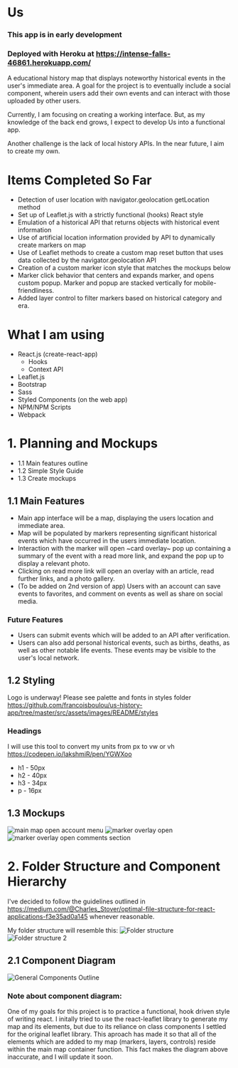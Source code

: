 # Us 
### This app is in early development
### Deployed with Heroku at https://intense-falls-46861.herokuapp.com/

A educational history map that displays noteworthy historical events in the user's immediate area.
A goal for the project is to eventually include a social component, wherein users add their own events and can interact with those uploaded by other users.

Currently, I am focusing on creating a working interface. But, as my knowledge of the back end grows, I expect to develop Us into a functional app. 

Another challenge is the lack of local history APIs. In the near future, I aim to create my own. 

# Items Completed So Far

  - Detection of user location with navigator.geolocation getLocation method
  - Set up of Leaflet.js with a strictly functional (hooks) React style
  - Emulation of a historical API that returns objects with historical event information
  - Use of artificial location information provided by API to dynamically create markers on map
  - Use of Leaflet methods to create a custom map reset button that uses data collected by the navigator.geolocation API
  - Creation of a custom marker icon style that matches the mockups below
  - Marker click behavior that centers and expands marker, and opens custom popup. Marker and popup are stacked vertically for mobile-friendliness.
  - Added layer control to filter markers based on historical category and era.

# What I am using

- React.js (create-react-app)
  - Hooks
  - Context API
- Leaflet.js
- Bootstrap
- Sass
- Styled Components (on the web app)
- NPM/NPM Scripts
- Webpack

# 1. Planning and Mockups

- 1.1 Main features outline
- 1.2 Simple Style Guide
- 1.3 Create mockups

## 1.1 Main Features

- Main app interface will be a map, displaying the users location and immediate area.
- Map will be populated by markers representing significant historical events which have occurred in the users immediate location.
- Interaction with the marker will open ~card overlay~ pop up containing a summary of the event with a read more link, and expand the pop up to display a relevant photo.
- Clicking on read more link will open an overlay with an article, read further links, and a photo gallery.
- (To be added on 2nd version of app) Users with an account can save events to favorites, and comment on events as well as share on social media.

### Future Features

- Users can submit events which will be added to an API after verification.
- Users can also add personal historical events, such as births, deaths, as well as other notable life events. These events may be visible to the user's local network.

## 1.2 Styling

Logo is underway!
Please see palette and fonts in styles folder https://github.com/francoisboulou/us-history-app/tree/master/src/assets/images/README/styles

### Headings

I will use this tool to convert my units from px to vw or vh https://codepen.io/lakshmiR/pen/YGWXoo

- h1 - 50px
- h2 - 40px
- h3 - 34px
- p - 16px

## 1.3 Mockups

![main map open account menu](https://github.com/francoisboulou/us-history-maps/blob/master/src/assets/images/README/mockup/UI/mainViewOpenMenu.jpg)
![marker overlay open](https://github.com/francoisboulou/us-history-maps/blob/master/src/assets/images/README/mockup/UI/overlayView.jpg)
![marker overlay open comments section](https://github.com/francoisboulou/us-history-maps/blob/master/src/assets/images/README/mockup/UI/overlayScrolled.jpg)

# 2. Folder Structure and Component Hierarchy

I've decided to follow the guidelines outlined in https://medium.com/@Charles_Stover/optimal-file-structure-for-react-applications-f3e35ad0a145 whenever reasonable.

My folder structure will resemble this:
![Folder structure](https://github.com/francoisboulou/us-history-maps/blob/master/src/assets/images/README/folder%20structure/structure_1.PNG)
![Folder structure 2](https://github.com/francoisboulou/us-history-maps/blob/master/src/assets/images/README/folder%20structure/structure_2.PNG)

## 2.1 Component Diagram

![General Components Outline](https://github.com/francoisboulou/us-history-maps/blob/master/src/assets/images/README/component%20diagrams/componentDiagram_1.jpg)

### Note about component diagram: 
One of my goals for this project is to practice a functional, hook driven style of writing react. I initally tried to use the react-leaflet library to generate my map and its elements, but due to its reliance on class components I settled for the original leaflet library. This aproach has made it so that all of the elements which are added to my map (markers, layers, controls) reside within the main map container function. This fact makes the diagram above inaccurate, and I will update it soon.
